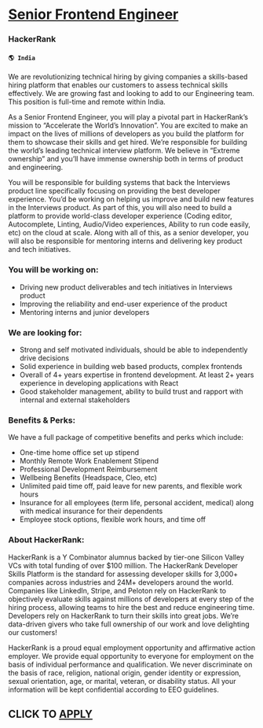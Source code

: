 # [Senior Frontend Engineer](https://www.remotewlb.com/apply/senior-frontend-engineer-68466)  
### HackerRank  
#### `🌎 India`  
We are revolutionizing technical hiring by giving companies a skills-based hiring platform that enables our customers to assess technical skills effectively. We are growing fast and looking to add to our Engineering team. This position is full-time and remote within India.  
  
As a Senior Frontend Engineer, you will play a pivotal part in HackerRank’s mission to “Accelerate the World’s Innovation”. You are excited to make an impact on the lives of millions of developers as you build the platform for them to showcase their skills and get hired. We’re responsible for building the world’s leading technical interview platform. We believe in “Extreme ownership” and you’ll have immense ownership both in terms of product and engineering.  
  
You will be responsible for building systems that back the Interviews product line specifically focusing on providing the best developer experience. You’d be working on helping us improve and build new features in the Interviews product. As part of this, you will also need to build a platform to provide world-class developer experience (Coding editor, Autocomplete, Linting, Audio/Video experiences, Ability to run code easily, etc) on the cloud at scale. Along with all of this, as a senior developer, you will also be responsible for mentoring interns and delivering key product and tech initiatives.

###  **You will be working on:**

  * Driving new product deliverables and tech initiatives in Interviews product
  * Improving the reliability and end-user experience of the product
  * Mentoring interns and junior developers

### **We are looking for:**

  * Strong and self motivated individuals, should be able to independently drive decisions
  * Solid experience in building web based products, complex frontends
  * Overall of 4+ years expertise in frontend development. At least 2+ years experience in developing applications with React
  * Good stakeholder management, ability to build trust and rapport with internal and external stakeholders

### **Benefits & Perks:**

We have a full package of competitive benefits and perks which include:

  * One-time home office set up stipend
  * Monthly Remote Work Enablement Stipend
  * Professional Development Reimbursement
  * Wellbeing Benefits (Headspace, Cleo, etc)
  * Unlimited paid time off, paid leave for new parents, and flexible work hours
  * Insurance for all employees (term life, personal accident, medical) along with medical insurance for their dependents
  * Employee stock options, flexible work hours, and time off

### **About HackerRank:**

HackerRank is a Y Combinator alumnus backed by tier-one Silicon Valley VCs with total funding of over $100 million. The HackerRank Developer Skills Platform is the standard for assessing developer skills for 3,000+ companies across industries and 24M+ developers around the world. Companies like LinkedIn, Stripe, and Peloton rely on HackerRank to objectively evaluate skills against millions of developers at every step of the hiring process, allowing teams to hire the best and reduce engineering time. Developers rely on HackerRank to turn their skills into great jobs. We’re data-driven givers who take full ownership of our work and love delighting our customers!

HackerRank is a proud equal employment opportunity and affirmative action employer. We provide equal opportunity to everyone for employment on the basis of individual performance and qualification. We never discriminate on the basis of race, religion, national origin, gender identity or expression, sexual orientation, age, or marital, veteran, or disability status. All your information will be kept confidential according to EEO guidelines.

  
## CLICK TO [APPLY](https://www.remotewlb.com/apply/senior-frontend-engineer-68466)

